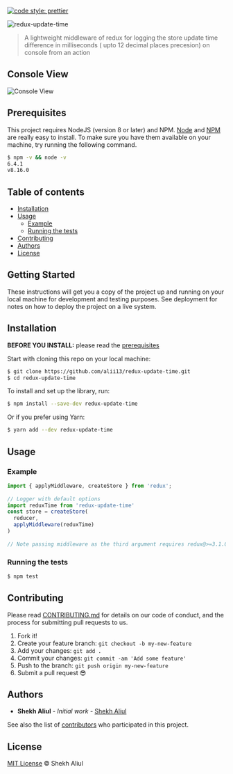 [![code style: prettier](https://img.shields.io/badge/code_style-prettier-ff69b4.svg?style=flat-square)](https://github.com/prettier/prettier)

![redux-update-time](https://socialify.git.ci/alii13/redux-update-time/image?description=1&descriptionEditable=&forks=1&issues=1&language=1&owner=1&pulls=1&stargazers=1&theme=Light)

> A lightweight middleware of redux for logging the store update time difference in milliseconds ( upto 12 decimal places precesion) on console from an action

## Console View
![Console View](https://i.ibb.co/GHHZCKv/redux-Time.png)

## Prerequisites

This project requires NodeJS (version 8 or later) and NPM.
[Node](http://nodejs.org/) and [NPM](https://npmjs.org/) are really easy to install.
To make sure you have them available on your machine,
try running the following command.

```sh
$ npm -v && node -v
6.4.1
v8.16.0
```

## Table of contents

  - [Installation](#installation)
  - [Usage](#usage)
    - [Example](#example)
    - [Running the tests](#running-the-tests)
  - [Contributing](#contributing)
  - [Authors](#authors)
  - [License](#license)

## Getting Started

These instructions will get you a copy of the project up and running on your local machine for development and testing purposes. See deployment for notes on how to deploy the project on a live system.

## Installation

**BEFORE YOU INSTALL:** please read the [prerequisites](#prerequisites)

Start with cloning this repo on your local machine:

```sh
$ git clone https://github.com/alii13/redux-update-time.git
$ cd redux-update-time
```

To install and set up the library, run:

```sh
$ npm install --save-dev redux-update-time
```

Or if you prefer using Yarn:

```sh
$ yarn add --dev redux-update-time
```

## Usage

### Example

```js
import { applyMiddleware, createStore } from 'redux';
 
// Logger with default options
import reduxTime from 'redux-update-time'
const store = createStore(
  reducer,
  applyMiddleware(reduxTime)
)
 
// Note passing middleware as the third argument requires redux@>=3.1.0
```

### Running the tests

```sh
$ npm test
```

## Contributing

Please read [CONTRIBUTING.md](CONTRIBUTING.md) for details on our code of conduct, and the process for submitting pull requests to us.

1.  Fork it!
2.  Create your feature branch: `git checkout -b my-new-feature`
3.  Add your changes: `git add .`
4.  Commit your changes: `git commit -am 'Add some feature'`
5.  Push to the branch: `git push origin my-new-feature`
6.  Submit a pull request :sunglasses:

## Authors

* **Shekh Aliul** - *Initial work* - [Shekh Aliul](https://github.com/alii13)

See also the list of [contributors](https://github.com/your/project/contributors) who participated in this project.

## License

[MIT License](https://alii13.mit-license.org/2019) © Shekh Aliul